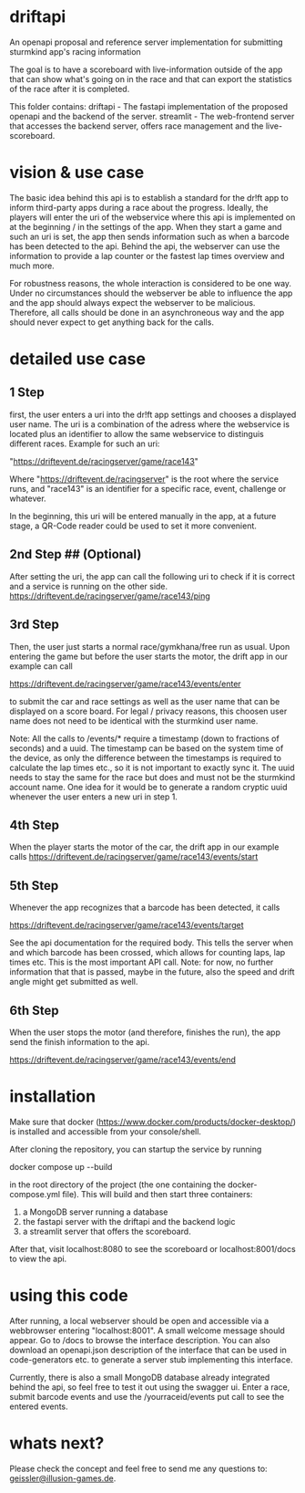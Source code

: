 # driftapi
An openapi proposal and reference server implementation for submitting sturmkind app's racing information

The goal is to have a scoreboard with live-information outside of the app that can show what's going on in the race and that can export the statistics of the race after it is completed.

This folder contains:
driftapi - The fastapi implementation of the proposed openapi and the backend of the server.
streamlit - The web-frontend server that accesses the backend server, offers race management and the live-scoreboard.

# vision & use case
The basic idea behind this api is to establish a standard for the dr!ft app to inform third-party apps during a race about the progress. Ideally, the players will enter the uri of the webservice where this api is implemented on at the beginning / in the settings of the app. When they start a game and such an uri is set, the app then sends information such as when a barcode has been detected to the api. Behind the api, the webserver can use the information to provide a lap counter or the fastest lap times overview and much more.

For robustness reasons, the whole interaction is considered to be one way. Under no circumstances should the webserver be able to influence the app and the app should always expect the webserver to be malicious. Therefore, all calls should be done in an asynchroneous way and the app should never expect to get anything back for the calls.

# detailed use case
## 1 Step ##
first, the user enters a uri into the dr!ft app settings and chooses a displayed user name. The uri is a combination of the adress where the webservice is located plus an identifier to allow the same webservice to distinguis different races. Example for such an uri:

"https://driftevent.de/racingserver/game/race143"

Where "https://driftevent.de/racingserver" is the root where the service runs, and "race143" is an identifier for a specific race, event, challenge or whatever.

In the beginning, this uri will be entered manually in the app, at a future stage, a QR-Code reader could be used to set it more convenient.

## 2nd Step ## (Optional)
After setting the uri, the app can call the following uri to check if it is correct and a service is running on the other side.
https://driftevent.de/racingserver/game/race143/ping

## 3rd Step ##
Then, the user just starts a normal race/gymkhana/free run as usual. Upon entering the game but before the user starts the motor, the drift app in our example can call

https://driftevent.de/racingserver/game/race143/events/enter

to submit the car and race settings as well as the user name that can be displayed on a score board. For legal / privacy reasons, this choosen user name does not need to be identical with the sturmkind user name.

Note: All the calls to /events/* require a timestamp (down to fractions of seconds) and a uuid. The timestamp can be based on the system time of the device, as only the difference between the timestamps is required to calculate the lap times etc., so it is not important to exactly sync it. The uuid needs to stay the same for the race but does and must not be the sturmkind account name. One idea for it would be to generate a random cryptic uuid whenever the user enters a new uri in step 1.

## 4th Step ##
When the player starts the motor of the car, the drift app in our example calls
https://driftevent.de/racingserver/game/race143/events/start

## 5th Step ##
Whenever the app recognizes that a barcode has been detected, it calls 

https://driftevent.de/racingserver/game/race143/events/target

See the api documentation for the required body. This tells the server when and which barcode has been crossed, which allows for counting laps, lap times etc.
This is the most important API call. Note: for now, no further information that that is passed, maybe in the future, also the speed and drift angle might get submitted as well.

## 6th Step ##
When the user stops the motor (and therefore, finishes the run), the app send the finish information to the api.

https://driftevent.de/racingserver/game/race143/events/end


# installation
Make sure that docker (https://www.docker.com/products/docker-desktop/) is installed and accessible from your console/shell.

After cloning the repository, you can startup the service by running

docker compose up --build

in the root directory of the project (the one containing the docker-compose.yml file). This will build and then start three containers:

1) a MongoDB server running a database
2) the fastapi server with the driftapi and the backend logic
3) a streamlit server that offers the scoreboard.

After that, visit localhost:8080 to see the scoreboard or localhost:8001/docs to view the api.

# using this code
After running, a local webserver should be open and accessible via a webbrowser entering "localhost:8001". A small welcome message should appear. Go to /docs to browse the interface description. You can also download an openapi.json description of the interface that can be used in code-generators etc. to generate a server stub implementing this interface.

Currently, there is also a small MongoDB database already integrated behind the api, so feel free to test it out using the swagger ui. Enter a race, submit barcode events and use the /yourraceid/events put call to see the entered events.

# whats next?
Please check the concept and feel free to send me any questions to: geissler@illusion-games.de.

